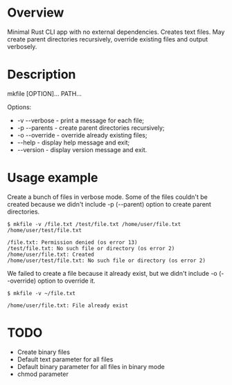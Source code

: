 # Overview

Minimal Rust CLI app with no external dependencies. Creates text files. May
create parent directories recursively, override existing files and output
verbosely.

# Description

mkfile \[OPTION\]... PATH...

Options:
- -v --verbose - print a message for each file;
- -p --parents - create parent directories recursively;
- -o --override - override already existing files;
- --help - display help message and exit;
- --version - display version message and exit.

# Usage example

Create a bunch of files in verbose mode. Some of the files couldn't be created because we didn't include -p (--parent) option to create parent directories.

```
$ mkfile -v /file.txt /test/file.txt /home/user/file.txt /home/user/test/file.txt

/file.txt: Permission denied (os error 13)
/test/file.txt: No such file or directory (os error 2)
/home/user/file.txt: Created
/home/user/test/file.txt: No such file or directory (os error 2)
```

We failed to create a file because it already exist, but we didn't include -o (--override) option to override it.

```
$ mkfile -v ~/file.txt

/home/user/file.txt: File already exist
```

# TODO

- Create binary files
- Default text parameter for all files
- Default binary parameter for all files in binary mode
- chmod parameter
